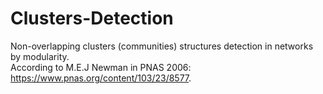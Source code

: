 # Clusters-Detection
Non-overlapping clusters (communities) structures detection in networks by modularity.<br/>
According to M.E.J Newman in PNAS 2006: https://www.pnas.org/content/103/23/8577.
